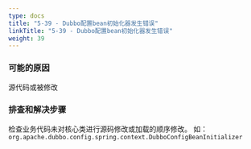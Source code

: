 ```yaml
---
type: docs
title: "5-39 - Dubbo配置bean初始化器发生错误"
linkTitle: "5-39 - Dubbo配置bean初始化器发生错误"
weight: 39
---
```


### 可能的原因

源代码或被修改

### 排查和解决步骤

检查业务代码未对核心类进行源码修改或加载的顺序修改。
如：`org.apache.dubbo.config.spring.context.DubboConfigBeanInitializer`

